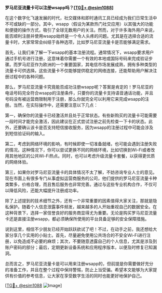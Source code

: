 **罗马尼亚流量卡可以注册wsapp吗？[[TG💪+ @esim1088](https://t.me/s/esim1088)]**

在这个数字化飞速发展的时代，社交媒体和即时通讯工具已经成为我们日常生活中不可或缺的一部分。其中，wsapp（假设为某款热门社交应用）以其强大的功能和便捷的操作方式，吸引了全球无数用户的关注。然而，对于许多海外用户来说，能否顺利注册并使用wsapp始终是一个令人头疼的问题。尤其是在选择合适的流量卡时，大家常常会纠结于各种选项，比如罗马尼亚流量卡是否能够满足需求。

首先，让我们来了解一下wsapp的基本注册流程。通常情况下，wsapp要求用户通过手机号进行注册，这意味着你需要一个有效的本地或国际号码来完成验证步骤。而罗马尼亚作为欧洲的一个重要国家，其电信市场发展成熟，拥有多种类型的流量卡可供选择。这些流量卡不仅能够提供稳定的网络连接，还能帮助用户解决注册过程中的各种问题。

那么，罗马尼亚流量卡究竟能否成功注册wsapp呢？答案是肯定的！罗马尼亚的电话号码完全符合wsapp的注册条件，只要你的流量卡支持语音通话功能，并且号码没有被运营商限制用于注册，那么你就完全可以利用它来完成wsapp的注册。当然，在实际操作中，还需要注意以下几点：

第一，确保你的流量卡已经激活并且处于正常状态。有些新购买的流量卡可能需要一段时间才能完全激活，因此建议在正式尝试注册之前先检查一下卡的状态。此外，还要确认该卡是否支持短信接收服务，因为wsapp的注册过程中可能会涉及到短信验证码的输入。

第二，考虑到网络环境的影响，有时候即使一切准备就绪，也可能会遇到注册失败的情况。这种情况下，你可以尝试更换不同的网络环境，比如切换到Wi-Fi或者改用其他地区的公共Wi-Fi热点。同时，也可以考虑升级流量卡套餐，以获得更优质的网络体验。

第三，如果你对罗马尼亚流量卡的具体情况不太了解，不妨咨询专业人士的意见。现在市面上有很多专门从事虚拟运营商服务的公司，他们提供的罗马尼亚流量卡种类繁多，价格合理，而且售后服务也非常完善。通过与这些专业机构合作，不仅可以降低风险，还能大幅提升注册成功率。

除了上述提到的技术细节之外，还有一个非常重要的因素值得大家关注，那就是隐私保护。随着个人信息泄露事件频发，越来越多的人开始重视自己的数据安全。在这种背景下，选择一家信誉良好的服务商显得尤为重要。无论是购买罗马尼亚流量卡还是直接注册wsapp，都必须确保所使用的平台具备足够的安全保障措施。

说到这里，相信不少朋友已经开始跃跃欲试了吧！不过，在动手之前，我还想给大家分享几个实用的小贴士。首先，尽量避免使用公共场合的不安全Wi-Fi进行注册，以免造成不必要的麻烦；其次，不要随意透露自己的个人信息，尤其是涉及到账户密码的部分；最后，定期更新设备系统和应用程序版本，以便及时修复已知漏洞。

总而言之，罗马尼亚流量卡是可以用来注册wsapp的，但前提是你需要做好充分的准备工作，并且在整个过程中保持警惕，防止上当受骗。希望本文能够为大家提供有价值的参考信息，让大家在享受数字生活的同时也能更好地保护自己。

[[TG💪+ @esim1088](https://t.me/s/esim1088) ![Image](https://i.postimg.cc/4NQfJmqS/Snipaste-2025-05-13-00-14-12.png)]